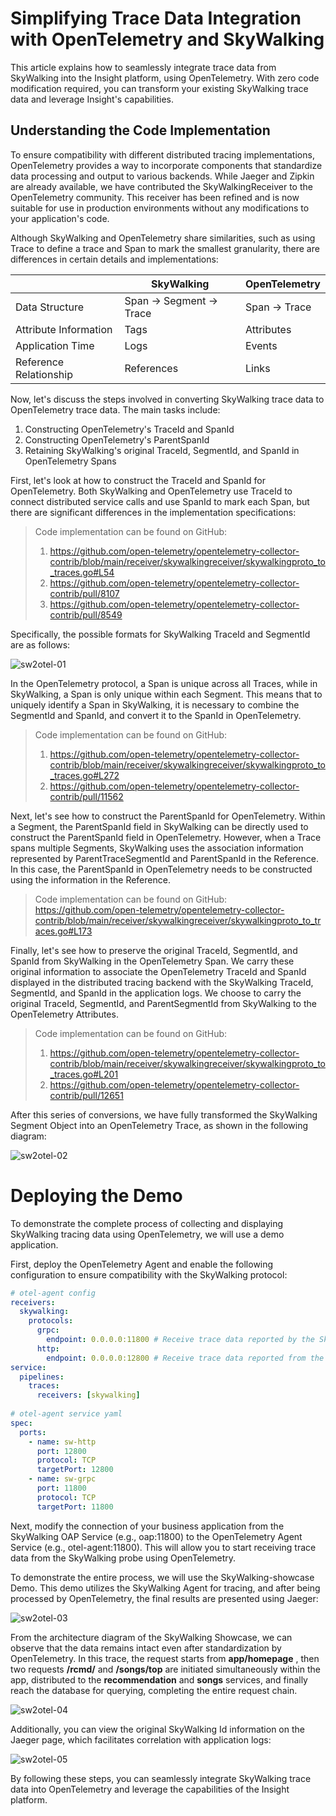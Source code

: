 # Simplifying Trace Data Integration with OpenTelemetry and SkyWalking

This article explains how to seamlessly integrate trace data from SkyWalking into the Insight platform, using OpenTelemetry. With zero code modification required, you can transform your existing SkyWalking trace data and leverage Insight's capabilities.

## Understanding the Code Implementation

To ensure compatibility with different distributed tracing implementations, OpenTelemetry provides a way to incorporate components that standardize data processing and output to various backends. While Jaeger and Zipkin are already available, we have contributed the SkyWalkingReceiver to the OpenTelemetry community. This receiver has been refined and is now suitable for use in production environments without any modifications to your application's code.

Although SkyWalking and OpenTelemetry share similarities, such as using Trace to define a trace and Span to mark the smallest granularity, there are differences in certain details and implementations:

|         | SkyWalking     | OpenTelemetry |
|---------|----------------|---------------|
| Data Structure | Span -> Segment -> Trace | Span -> Trace |
| Attribute Information | Tags | Attributes |
| Application Time | Logs | Events |
| Reference Relationship | References | Links |

Now, let's discuss the steps involved in converting SkyWalking trace data to OpenTelemetry trace data. The main tasks include:

1. Constructing OpenTelemetry's TraceId and SpanId
2. Constructing OpenTelemetry's ParentSpanId
3. Retaining SkyWalking's original TraceId, SegmentId, and SpanId in OpenTelemetry Spans

First, let's look at how to construct the TraceId and SpanId for OpenTelemetry. Both SkyWalking and OpenTelemetry use TraceId to connect distributed service calls and use SpanId to mark each Span, but there are significant differences in the implementation specifications:

> Code implementation can be found on GitHub:
>
> 1. https://github.com/open-telemetry/opentelemetry-collector-contrib/blob/main/receiver/skywalkingreceiver/skywalkingproto_to_traces.go#L54
> 2. https://github.com/open-telemetry/opentelemetry-collector-contrib/pull/8107
> 3. https://github.com/open-telemetry/opentelemetry-collector-contrib/pull/8549

Specifically, the possible formats for SkyWalking TraceId and SegmentId are as follows:

![sw2otel-01](https://docs.daocloud.io/daocloud-docs-images/docs/zh/docs/insight/images/sw2otel-01.png)

In the OpenTelemetry protocol, a Span is unique across all Traces, while in SkyWalking, a Span is only unique within each Segment. This means that to uniquely identify a Span in SkyWalking, it is necessary to combine the SegmentId and SpanId, and convert it to the SpanId in OpenTelemetry.

> Code implementation can be found on GitHub:
>
> 1. https://github.com/open-telemetry/opentelemetry-collector-contrib/blob/main/receiver/skywalkingreceiver/skywalkingproto_to_traces.go#L272
> 2. https://github.com/open-telemetry/opentelemetry-collector-contrib/pull/11562

Next, let's see how to construct the ParentSpanId for OpenTelemetry. Within a Segment, the ParentSpanId field in SkyWalking can be directly used to construct the ParentSpanId field in OpenTelemetry. However, when a Trace spans multiple Segments, SkyWalking uses the association information represented by ParentTraceSegmentId and ParentSpanId in the Reference. In this case, the ParentSpanId in OpenTelemetry needs to be constructed using the information in the Reference.

> Code implementation can be found on GitHub: https://github.com/open-telemetry/opentelemetry-collector-contrib/blob/main/receiver/skywalkingreceiver/skywalkingproto_to_traces.go#L173

Finally, let's see how to preserve the original TraceId, SegmentId, and SpanId from SkyWalking in the OpenTelemetry Span. We carry these original information to associate the OpenTelemetry TraceId and SpanId displayed in the distributed tracing backend with the SkyWalking TraceId, SegmentId, and SpanId in the application logs. We choose to carry the original TraceId, SegmentId, and ParentSegmentId from SkyWalking to the OpenTelemetry Attributes.

> Code implementation can be found on GitHub:
>
> 1. https://github.com/open-telemetry/opentelemetry-collector-contrib/blob/main/receiver/skywalkingreceiver/skywalkingproto_to_traces.go#L201
> 2. https://github.com/open-telemetry/opentelemetry-collector-contrib/pull/12651

After this series of conversions, we have fully transformed the SkyWalking Segment Object into an OpenTelemetry Trace, as shown in the following diagram:

![sw2otel-02](https://docs.daocloud.io/daocloud-docs-images/docs/zh/docs/insight/images/sw2otel-02.png)

# Deploying the Demo

To demonstrate the complete process of collecting and displaying SkyWalking tracing data using OpenTelemetry, we will use a demo application.

First, deploy the OpenTelemetry Agent and enable the following configuration to ensure compatibility with the SkyWalking protocol:

```yaml
# otel-agent config
receivers:
  skywalking:
    protocols:
      grpc:
        endpoint: 0.0.0.0:11800 # Receive trace data reported by the SkyWalking Agent
      http: 
        endpoint: 0.0.0.0:12800 # Receive trace data reported from the front-end / nginx or other HTTP protocols
service: 
  pipelines: 
    traces:      
      receivers: [skywalking]
      
# otel-agent service yaml
spec:
  ports: 
    - name: sw-http
      port: 12800    
      protocol: TCP    
      targetPort: 12800 
    - name: sw-grpc     
      port: 11800 
      protocol: TCP  
      targetPort: 11800
```

Next, modify the connection of your business application from the SkyWalking OAP Service (e.g., oap:11800) to the OpenTelemetry Agent Service (e.g., otel-agent:11800). This will allow you to start receiving trace data from the SkyWalking probe using OpenTelemetry.

To demonstrate the entire process, we will use the SkyWalking-showcase Demo. This demo utilizes the SkyWalking Agent for tracing, and after being processed by OpenTelemetry, the final results are presented using Jaeger:

![sw2otel-03](https://docs.daocloud.io/daocloud-docs-images/docs/en/docs/insight/images/sw2otel-03.png)

From the architecture diagram of the SkyWalking Showcase, we can observe that the data remains intact even after standardization by OpenTelemetry. In this trace, the request starts from __app/homepage__ , then two requests __/rcmd/__ and __/songs/top__ are initiated simultaneously within the app, distributed to the __recommendation__ and __songs__ services, and finally reach the database for querying, completing the entire request chain.

![sw2otel-04](https://docs.daocloud.io/daocloud-docs-images/docs/en/docs/insight/images/sw2otel-04.png)

Additionally, you can view the original SkyWalking Id information on the Jaeger page, which facilitates correlation with application logs:

![sw2otel-05](https://docs.daocloud.io/daocloud-docs-images/docs/en/docs/insight/images/sw2otel-05.png)

By following these steps, you can seamlessly integrate SkyWalking trace data into OpenTelemetry and leverage the capabilities of the Insight platform.
